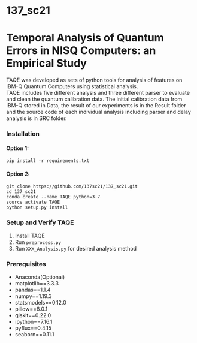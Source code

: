 # 137_sc21
# Temporal Analysis of Quantum Errors in NISQ Computers: an Empirical Study

TAQE was developed as sets of python tools for analysis of features on IBM-Q Quantum Computers using statistical analysis.  
TAQE includes five different analysis and three different parser to evaluate and clean the quantum calibration data. The initial calibration data from IBM-Q stored in Data, the result of our experiments is in the Result folder and the source code of each individual analysis including parser and delay analysis is in SRC folder. 

### Installation 
#### Option 1:

```shell
pip install -r requirements.txt
```
#### Option 2: 
```shell
git clone https://github.com/137sc21/137_sc21.git
cd 137_sc21
conda create --name TAQE python=3.7
source activate TAQE
python setup.py install
```
### Setup and Verify TAQE

1. Install TAQE
2. Run `preprocess.py`
3. Run `XXX_Analysis.py` for desired analysis method

### Prerequisites
- Anaconda(Optional)
- matplotlib==3.3.3
- pandas==1.1.4
- numpy==1.19.3
- statsmodels==0.12.0
- pillow==8.0.1
- qiskit==0.22.0
- ipython==7.16.1
- pyflux==0.4.15
- seaborn==0.11.1
